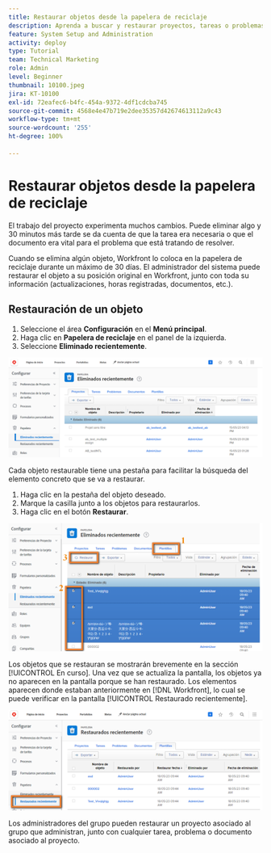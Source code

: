 ```yaml
---
title: Restaurar objetos desde la papelera de reciclaje
description: Aprenda a buscar y restaurar proyectos, tareas o problemas eliminados de la papelera de reciclaje.
feature: System Setup and Administration
activity: deploy
type: Tutorial
team: Technical Marketing
role: Admin
level: Beginner
thumbnail: 10100.jpeg
jira: KT-10100
exl-id: 72eafec6-b4fc-454a-9372-4df1cdcba745
source-git-commit: 4568e4e47b719e2dee35357d42674613112a9c43
workflow-type: tm+mt
source-wordcount: '255'
ht-degree: 100%

---
```


# Restaurar objetos desde la papelera de reciclaje

El trabajo del proyecto experimenta muchos cambios. Puede eliminar algo y 30 minutos más tarde se da cuenta de que la tarea era necesaria o que el documento era vital para el problema que está tratando de resolver.

Cuando se elimina algún objeto, Workfront lo coloca en la papelera de reciclaje durante un máximo de 30 días. El administrador del sistema puede restaurar el objeto a su posición original en Workfront, junto con toda su información (actualizaciones, horas registradas, documentos, etc.).

## Restauración de un objeto

1. Seleccione el área **Configuración** en el **Menú principal**.
1. Haga clic en **Papelera de reciclaje** en el panel de la izquierda.
1. Seleccione **Eliminado recientemente**.

![Sección Eliminado recientemente de la papelera de reciclaje en el área de configuración](assets/admin-fund-recycle-bin-1.png)

Cada objeto restaurable tiene una pestaña para facilitar la búsqueda del elemento concreto que se va a restaurar.

1. Haga clic en la pestaña del objeto deseado.
1. Marque la casilla junto a los objetos para restaurarlos.
1. Haga clic en el botón **Restaurar**.

![Elementos seleccionados de la papelera de reciclaje](assets/admin-fund-recycle-bin-2.png)

Los objetos que se restauran se mostrarán brevemente en la sección [!UICONTROL En curso]. Una vez que se actualiza la pantalla, los objetos ya no aparecen en la pantalla porque se han restaurado. Los elementos aparecen donde estaban anteriormente en [!DNL Workfront], lo cual se puede verificar en la pantalla [!UICONTROL Restaurado recientemente].

![Sección Restaurado recientemente de la papelera de reciclaje en el área de configuración](assets/admin-fund-recycle-bin-3.png)

Los administradores del grupo pueden restaurar un proyecto asociado al grupo que administran, junto con cualquier tarea, problema o documento asociado al proyecto.

<!--
learn more URL
Restoring deleted items
Viewing items that have been recently restored
-->
